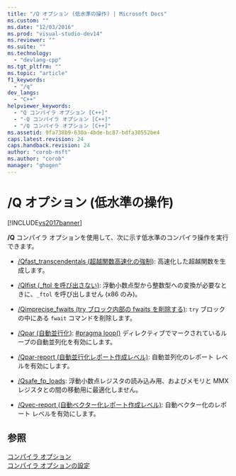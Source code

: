 ```yaml
---
title: "/Q オプション (低水準の操作) | Microsoft Docs"
ms.custom: ""
ms.date: "12/03/2016"
ms.prod: "visual-studio-dev14"
ms.reviewer: ""
ms.suite: ""
ms.technology: 
  - "devlang-cpp"
ms.tgt_pltfrm: ""
ms.topic: "article"
f1_keywords: 
  - "/q"
dev_langs: 
  - "C++"
helpviewer_keywords: 
  - "Q コンパイラ オプション [C++]"
  - "-Q コンパイラ オプション [C++]"
  - "/Q コンパイラ オプション [C++]"
ms.assetid: 9fa738b9-630a-4bde-bc87-bdfa30552be4
caps.latest.revision: 24
caps.handback.revision: 24
author: "corob-msft"
ms.author: "corob"
manager: "ghogen"
---
```

# /Q オプション (低水準の操作)
[!INCLUDE[vs2017banner](../../assembler/inline/includes/vs2017banner.md)]

**\/Q** コンパイラ オプションを使用して、次に示す低水準のコンパイラ操作を実行できます。  
  
-   [\/Qfast\_transcendentals \(超越関数高速化の強制\)](../../build/reference/qfast-transcendentals-force-fast-transcendentals.md): 高速化した超越関数を生成します。  
  
-   [\/QIfist \(\_ftol を呼び出さない\)](../../build/reference/qifist-suppress-ftol.md): 浮動小数点型から整数型への変換が必要なときに、`_ftol` を呼び出しません \(x86 のみ\)。  
  
-   [\/Qimprecise\_fwaits \(try ブロック内部の fwaits を削除する\)](../../build/reference/qimprecise-fwaits-remove-fwaits-inside-try-blocks.md): `try` ブロックの中にある `fwait` コマンドを削除します。  
  
-   [\/Qpar \(自動並行化\)](../Topic/-Qpar%20\(Auto-Parallelizer\).md): [\#pragma loop\(\)](../../preprocessor/loop.md) ディレクティブでマークされているループの自動並列化を有効にします。  
  
-   [\/Qpar\-report \(自動並行化レポート作成レベル\)](../../build/reference/qpar-report-auto-parallelizer-reporting-level.md): 自動並列化のレポート レベルを有効にします。  
  
-   [\/Qsafe\_fp\_loads](../../build/reference/qsafe-fp-loads.md): 浮動小数点レジスタの読み込み用、およびメモリと MMX レジスタとの間の移動用に最適化しません。  
  
-   [\/Qvec\-report \(自動ベクター化レポート作成レベル\)](../../build/reference/qvec-report-auto-vectorizer-reporting-level.md): 自動ベクター化のレポート レベルを有効にします。  
  
## 参照  
 [コンパイラ オプション](../../build/reference/compiler-options.md)   
 [コンパイラ オプションの設定](../Topic/Setting%20Compiler%20Options.md)